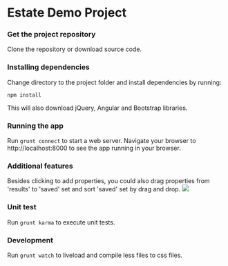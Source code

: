 # Estate Demo Project
<h3>Get the project repository</h3>
Clone the repository or download source code.

<h3>Installing dependencies</h3>

Change directory to the project folder and install dependencies by running:

<code>npm install</code>

This will also download jQuery, Angular and Bootstrap libraries.

<h3>Running the app</h3>

Run <code>grunt connect</code> to start a web server.
Navigate your browser to http://localhost:8000 to see the app running in your browser.

<h3>Additional features</h3>
Besides clicking to add properties, you could also drag properties from 'results' to 'saved' set and sort 'saved' set by drag and drop.
<img src="http://i65.tinypic.com/2gx0j05.png"></IMG>
<h3>Unit test</h3>
Run <code>grunt karma</code> to execute unit tests.

<h3>Development</h3>
Run <code>grunt watch</code> to liveload and compile less files to css files.
